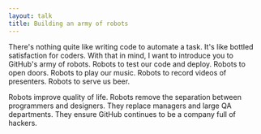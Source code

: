 ```yaml
---
layout: talk
title: Building an army of robots
---
```


<script async class="speakerdeck-embed" data-id="4fd396d0d3d0d6002202b7c2" data-ratio="1.7777777777777777" src="//speakerdeck.com/assets/embed.js"></script>

There's nothing quite like writing code to automate a task. It's like bottled satisfaction for coders. With that in mind, I want to introduce you to GitHub's army of robots. Robots to test our code and deploy. Robots to open doors. Robots to play our music. Robots to record videos of presenters. Robots to serve us beer.

Robots improve quality of life. Robots remove the separation between programmers and designers. They replace managers and large QA departments. They ensure GitHub continues to be a company full of hackers.
